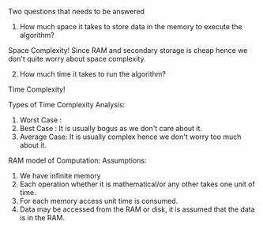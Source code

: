 Two questions that needs to be answered

1. How much space it takes to store data in the memory to execute the algorithm?

Space Complexity! Since RAM and secondary storage is cheap hence we don't quite worry about space
complexity. 

2. How much time it takes to run the algorithm?

Time Complexity!


Types of Time Complexity Analysis:
1. Worst Case  :  
2. Best Case   : It is usually bogus as we don't care about it.
3. Average Case: It is usually complex hence we don't worry too much about it.


RAM model of Computation:
Assumptions:
1. We have infinite memory
2. Each operation whether it is mathematical/or any other takes one unit of time.
3. For each memory access unit time is consumed.
4. Data may be accessed from the RAM or disk, it is assumed that the data is in the RAM.








